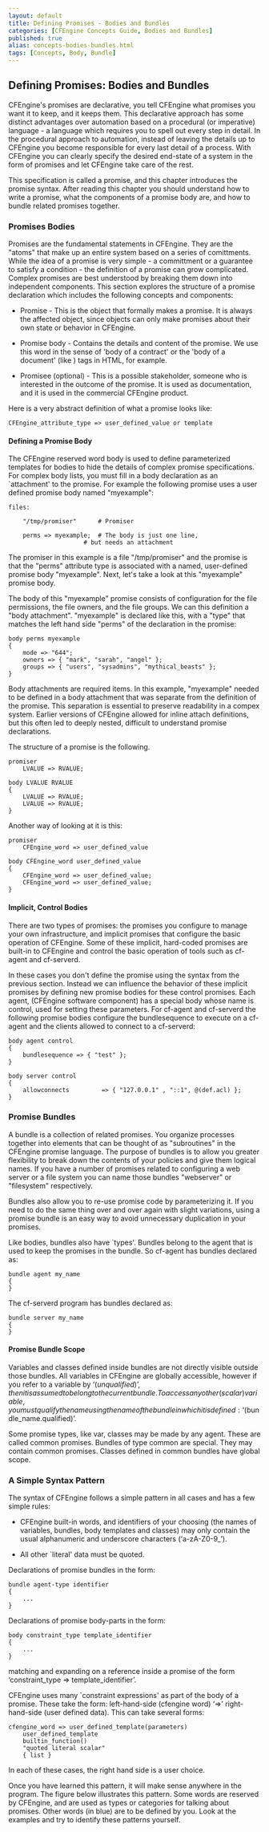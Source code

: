 ```yaml
---
layout: default
title: Defining Promises - Bodies and Bundles
categories: [CFEngine Concepts Guide, Bodies and Bundles]
published: true
alias: concepts-bodies-bundles.html
tags: [Concepts, Body, Bundle]
---
```


## Defining Promises: Bodies and Bundles

CFEngine's promises are declarative, you tell CFEngine what promises
you want it to keep, and it keeps them.  This declarative approach has
some distinct advantages over automation based on a procedural (or
imperative) language - a language which requires you to spell out
every step in detail.  In the procedural approach to automation,
instead of leaving the details up to CFEngine you become responsible
for every last detail of a process.  With CFEngine you can clearly
specify the desired end-state of a system in the form of promises and
let CFEngine take care of the rest.

This specification is called a promise, and this chapter introduces
the promise syntax.  After reading this chapter you should understand
how to write a promise, what the components of a promise body are, and
how to bundle related promises together.

### Promises Bodies

Promises are the fundamental statements in CFEngine. They are the
"atoms" that make up an entire system based on a series of
comittments.  While the idea of a promise is very simple - a
committment or a guarantee to satisfy a condition - the definition of
a promise can grow complicated.  Complex promises are best understood
by breaking them down into independent components. This section
explores the structure of a promise declaration which includes the
following concepts and components:

* Promise - This is the object that formally makes a promise. It is always
    the affected object, since objects can only make promises about
    their own state or behavior in CFEngine. 

* Promise body - Contains the details and content of the promise. We use this word in the sense of 'body of a contract' or
    the 'body of a document'  (like <body>) tags in HTML, for example.

* Promisee (optional) - This is a possible stakeholder, someone who is interested in the
    outcome of the promise. It is used as documentation, and it is
    used in the commercial CFEngine product. 

Here is a very abstract definition of what a promise looks like:

    CFEngine_attribute_type => user_defined_value or template

#### Defining a Promise Body 

The CFEngine reserved word body is used to define parameterized
templates for bodies to hide the details of complex promise
specifications. For complex body lists, you must fill in a body
declaration as an `attachment' to the promise.  For example the
following promise uses a user defined promise body named "myexample":

    files:

        "/tmp/promiser"      # Promiser

        perms => myexample;  # The body is just one line, 
                         # but needs an attachment

The promiser in this example is a file "/tmp/promiser" and the promise
is that the "perms" attribute type is associated with a named,
user-defined promise body "myexample".  Next, let's take a look at
this "myexample" promise body.

The body of this "myexample" promise consists of configuration for the
file permissions, the file owners, and the file groups.  We can this
definition a "body attachment".  "myexample" is declared like this,
with a "type" that matches the left hand side "perms" of the
declaration in the promise:

    body perms myexample
    {
        mode => "644";
        owners => { "mark", "sarah", "angel" };
        groups => { "users", "sysadmins", "mythical_beasts" };
    }

Body attachments are required items. In this example, "myexample"
needed to be defined in a body attachment that was separate from the
definition of the promise.  This separation is essential to preserve
readability in a compex system.  Earlier versions of CFEngine allowed
for inline attach definitions, but this often led to deeply nested,
difficult to understand promise declarations.

The structure of a promise is the following.

    promiser
        LVALUE => RVALUE;
     
    body LVALUE RVALUE
    {
        LVALUE => RVALUE;
        LVALUE => RVALUE;
    }

Another way of looking at it is this:

    promiser
        CFEngine_word => user_defined_value

    body CFEngine_word user_defined_value
    {
        CFEngine_word => user_defined_value;
        CFEngine_word => user_defined_value;
    }

#### Implicit, Control Bodies

There are two types of promises: the promises you configure to manage
your own infrastructure, and implicit promises that configure the
basic operation of CFEngine.  Some of these implicit, hard-coded
promises are built-in to CFEngine and control the basic operation of
tools such as cf-agent and cf-serverd.

In these cases you don't define the promise using the syntax from the
previous section.  Instead we can influence the behavior of these
implicit promises by defining new promise bodies for these control
promises. Each agent, (CFEngine software component) has a special body
whose name is control, used for setting these parameters. For cf-agent
and cf-serverd the following promise bodies configure the
bundlesequence to execute on a cf-agent and the clients allowed to
connect to a cf-serverd:

    body agent control
    { 
        bundlesequence => { "test" };
    }

    body server control
    {
        allowconnects         => { "127.0.0.1" , "::1", @(def.acl) };
    }

### Promise Bundles

A bundle is a collection of related promises.  You organize processes
together into elements that can be thought of as "subroutines" in the
CFEngine promise language. The purpose of bundles is to allow you
greater flexibility to break down the contents of your policies and
give them logical names.  If you have a number of promises related to
configuring a web server or a file system you can name those bundles
"webserver" or "filesystem" respectively.

Bundles also allow you to re-use promise code by parameterizing it.
If you need to do the same thing over and over again with slight
variations, using a promise bundle is an easy way to avoid unnecessary
duplication in your promises.

Like bodies, bundles also have `types'. Bundles belong to the agent
that is used to keep the promises in the bundle. So cf-agent has
bundles declared as:

    bundle agent my_name
    {
    }

The cf-serverd program has bundles declared as:

    bundle server my_name
    {
    }

#### Promise Bundle Scope

Variables and classes defined inside bundles are not directly visible
outside those bundles. All variables in CFEngine are globally
accessible, however if you refer to a variable by ‘$(unqualified)’,
then it is assumed to belong to the current bundle. To access any
other (scalar) variable, you must qualify the name using the name of
the bundle in which it is defined: ‘$(bundle_name.qualified)’.

Some promise types, like var, classes may be made by any agent. These
are called common promises. Bundles of type common are special. They
may contain common promises. Classes defined in common bundles have
global scope.

### A Simple Syntax Pattern

The syntax of CFEngine follows a simple pattern in all cases and has a few simple rules:

* CFEngine built-in words, and identifiers of your choosing (the names
  of variables, bundles, body templates and classes) may only contain
  the usual alphanumeric and underscore characters (‘a-zA-Z0-9_’).

* All other `literal' data must be quoted.

Declarations of promise bundles in the form:

    bundle agent-type identifier
    {
        ...
    }

Declarations of promise body-parts in the form:

    body constraint_type template_identifier
    {
        ...
    }

matching and expanding on a reference inside a promise of the form ‘constraint_type => template_identifier’.

CFEngine uses many `constraint expressions' as part of the body of a
promise. These take the form: left-hand-side (cfengine word) ‘=>’
right-hand-side (user defined data). This can take several forms:

    cfengine_word => user_defined_template(parameters)
        user_defined_template
        builtin_function()
        "quoted literal scalar"
        { list }

In each of these cases, the right hand side is a user choice.

Once you have learned this pattern, it will make sense anywhere in the
program. The figure below illustrates this pattern. Some words are
reserved by CFEngine, and are used as types or categories for talking
about promises. Other words (in blue) are to be defined by you. Look
at the examples and try to identify these patterns yourself.


